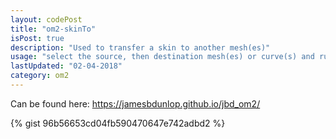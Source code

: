 ```yaml
---
layout: codePost
title: "om2-skinTo"
isPost: true
description: "Used to transfer a skin to another mesh(es)"
usage: "select the source, then destination mesh(es) or curve(s) and run skinTo()"
lastUpdated: "02-04-2018"
category: om2
---
```

Can be found here: https://jamesbdunlop.github.io/jbd_om2/

{% gist 96b56653cd04fb590470647e742adbd2 %}
